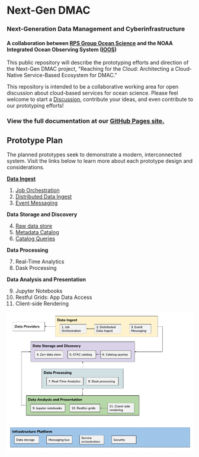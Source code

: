 # Next-Gen DMAC
### Next-Generation Data Management and Cyberinfrastructure
#### A collaboration between [RPS Group Ocean Science](https://www.rpsgroup.com/services/oceans-and-coastal/) and the NOAA Integrated Ocean Observing System ([IOOS](https://ioos.noaa.gov/))
This public repository will describe the prototyping efforts and direction of the Next-Gen DMAC project, "Reaching for the Cloud: Architecting a Cloud-Native Service-Based Ecosystem for DMAC."

This repository is intended to be a collaborative working area for open discussion about cloud-based services for ocean science. Please feel welcome to start a [Discussion](https://github.com/asascience-open/nextgen-dmac/discussions), contribute your ideas, and even contribute to our prototyping efforts!

### View the full documentation at our [GitHub Pages site.](https://asascience-open.github.io/nextgen-dmac/)

## Prototype Plan

The planned prototypes seek to demonstrate a modern, interconnected system. Visit the links below to learn more about each prototype design and considerations.

**[Data Ingest](https://asascience-open.github.io/nextgen-dmac/ingest/ingest.html)**

1. [Job Orchestration](https://asascience-open.github.io/nextgen-dmac/ingest/orchestration.html)
2. [Distributed Data Ingest](https://asascience-open.github.io/nextgen-dmac/ingest/distributed.html)
3. [Event Messaging](https://asascience-open.github.io/nextgen-dmac/ingest/events.html)

**Data Storage and Discovery**

4.  [Raw data store](https://asascience-open.github.io/nextgen-dmac/metadata/data-formats.html)
5.  [Metadata Catalog](https://asascience-open.github.io/nextgen-dmac/metadata/catalog.html)
6.  [Catalog Queries](https://asascience-open.github.io/nextgen-dmac/metadata/queries.html)

**Data Processing**

7. Real-Time Analytics
8. Dask Processing

**Data Analysis and Presentation**

9. Jupyter Notebooks
10. Restful Grids: App Data Access
11. Client-side Rendering

![Prototype diagram](/docs/assets/prototype-diagram.png)